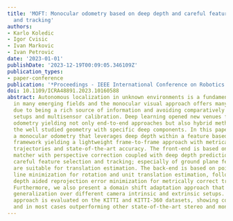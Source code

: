 ```yaml
---
title: 'MOFT: Monocular odometry based on deep depth and careful feature selection
  and tracking'
authors:
- Karlo Koledic
- Igor Cvisic
- Ivan Markovic
- Ivan Petrovic
date: '2023-01-01'
publishDate: '2023-12-19T00:09:05.346109Z'
publication_types:
- paper-conference
publication: '*Proceedings - IEEE International Conference on Robotics and Automation*'
doi: 10.1109/ICRA48891.2023.10160588
abstract: Autonomous localization in unknown environments is a fundamental problem
  in many emerging fields and the monocular visual approach offers many advantages,
  due to being a rich source of information and avoiding comparatively more complicated
  setups and multisensor calibration. Deep learning opened new venues for monocular
  odometry yielding not only end-to-end approaches but also hybrid methods combining
  the well studied geometry with specific deep components. In this paper we propose
  a monocular odometry that leverages deep depth within a feature based geometrical
  framework yielding a lightweight frame-to-frame approach with metrically scaled
  trajectories and state-of-the-art accuracy. The front-end is based on a multihypothesis
  matcher with perspective correction coupled with deep depth predictions that enables
  careful feature selection and tracking; especially of ground plane features that
  are suitable for translation estimation. The back-end is based on point-to-epipolar
  line minimization for rotation and unit translation estimation, followed by deep
  depth aided reprojection error minimization for metrically correct translation estimation.
  Furthermore, we also present a domain shift adaptation approach that allows for
  generalization over different camera intrinsic and extrinsic setups. The proposed
  approach is evaluated on the KITTI and KITTI-360 datasets, showing competitive results
  and in most cases outperforming other state-of-the-art stereo and monocular methods.
---
```

